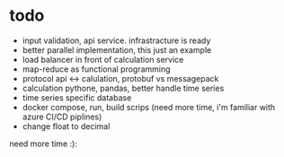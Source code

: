 # todo

- input validation, api service. infrastracture is ready
- better parallel implementation, this just an example
- load balancer in front of calculation service
- map-reduce as functional programming
- protocol api <-> calulation, protobuf vs messagepack
- calculation pythone, pandas, better handle time series
- time series specific database
- docker compose, run, build scrips (need more time, i'm familiar with azure CI/CD piplines)
- change float to decimal 

need more time :):
